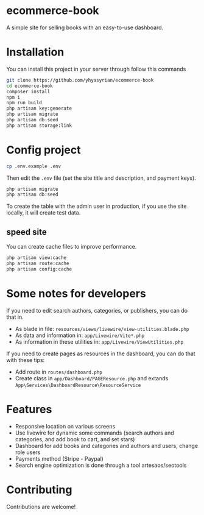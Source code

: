 # ecommerce-book
A simple site for selling books with an easy-to-use dashboard.

# Installation 
You can install this project in your server through follow this commands
```bash
git clone https://github.com/yhyasyrian/ecommerce-book
cd ecommerce-book
composer install
npm i
npm run build
php artisan key:generate
php artisan migrate
php artisan db:seed
php artisan storage:link
```

# Config project
```bash
cp .env.example .env
```
Then edit the `.env` file (set the site title and description, and payment keys).
```bash
php artisan migrate
php artisan db:seed
```
To create the table with the admin user in production, if you use the site locally, it will create test data.

## speed site
You can create cache files to improve performance.
```bash
php artisan view:cache
php artisan route:cache
php artisan config:cache 
```
# Some notes for developers
If you need to edit search authors, categories, or publishers, you can do that in.
* As blade in file: `resources/views/livewire/view-utilities.blade.php`
* As data and information in: `app/Livewire/Vite*.php`
* As information in these utilities in: `app/Livewire/ViewUtilities.php`

If you need to create pages as resources in the dashboard, you can do that with these tips:
* Add route in `routes/dashboard.php`
* Create class in `app/Dashboard/PAGEResource.php` and extands `App\Services\DashboardResource\ResourceService`


# Features
* Responsive location on various screens
* Use livewire for dynamic some commands (search authors and categories, and add book to cart, and set stars)
* Dashboard for add books and categories and authors and users, change role users
* Payments method (Stripe - Paypal)
* Search engine optimization is done through a tool artesaos/seotools

# Contributing
Contributions are welcome!
